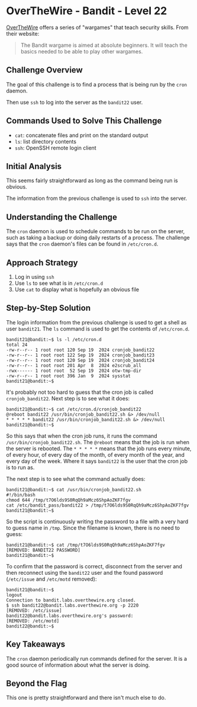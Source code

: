 # OverTheWire - Bandit - Level 22

[OverTheWire](https://overthewire.org) offers a series of "wargames" that teach
security skills. From their website:

> The Bandit wargame is aimed at absolute beginners. It will teach the basics
> needed to be able to play other wargames.

## Challenge Overview

The goal of this challenge is to find a process that is being run by the
`cron` daemon.

Then use `ssh` to log into the server as the `bandit22` user.

## Commands Used to Solve This Challenge

- `cat`: concatenate files and print on the standard output
- `ls`: list directory contents
- `ssh`: OpenSSH remote login client

## Initial Analysis

This seems fairly straightforward as long as the command being run is obvious.

The information from the previous challenge is used to `ssh` into the server.

## Understanding the Challenge

The `cron` daemon is used to schedule commands to be run on the server, such as
taking a backup or doing daily restarts of a process. The challenge says that
the `cron` daemon's files can be found in `/etc/cron.d`.

## Approach Strategy

1. Log in using `ssh`
1. Use `ls` to see what is in `/etc/cron.d`
1. Use `cat` to display what is hopefully an obvious file

## Step-by-Step Solution

The login information from the previous challenge is used to get a shell as user
`bandit21`. The `ls` command is used to get the contents of `/etc/cron.d`.

```
bandit21@bandit:~$ ls -l /etc/cron.d
total 24
-rw-r--r-- 1 root root 120 Sep 19  2024 cronjob_bandit22
-rw-r--r-- 1 root root 122 Sep 19  2024 cronjob_bandit23
-rw-r--r-- 1 root root 120 Sep 19  2024 cronjob_bandit24
-rw-r--r-- 1 root root 201 Apr  8  2024 e2scrub_all
-rwx------ 1 root root  52 Sep 19  2024 otw-tmp-dir
-rw-r--r-- 1 root root 396 Jan  9  2024 sysstat
bandit21@bandit:~$
```

It's probably not too hard to guess that the cron job is called
`cronjob_bandit22`. Next step is to see what it does:

```
bandit21@bandit:~$ cat /etc/cron.d/cronjob_bandit22
@reboot bandit22 /usr/bin/cronjob_bandit22.sh &> /dev/null
* * * * * bandit22 /usr/bin/cronjob_bandit22.sh &> /dev/null
bandit21@bandit:~$
```

So this says that when the cron job runs, it runs the command
`/usr/bin/cronjob_bandit22.sh`. The `@reboot` means that the job is run when
the server is rebooted. The `* * * * *` means that the job runs every minute, of
every hour, of every day of the month, of every month of the year, and every
day of the week. Where it says `bandit22` is the user that the cron job is to
run as.

The next step is to see what the command actually does:

```
bandit21@bandit:~$ cat /usr/bin/cronjob_bandit22.sh
#!/bin/bash
chmod 644 /tmp/t7O6lds9S0RqQh9aMcz6ShpAoZKF7fgv
cat /etc/bandit_pass/bandit22 > /tmp/t7O6lds9S0RqQh9aMcz6ShpAoZKF7fgv
bandit21@bandit:~$
```

So the script is continuously writing the password to a file with a very hard to
guess name in `/tmp`. Since the filename is known, there is no need to guess:

```
bandit21@bandit:~$ cat /tmp/t7O6lds9S0RqQh9aMcz6ShpAoZKF7fgv
[REMOVED: BANDIT22 PASSWORD]
bandit21@bandit:~$
```

To confirm that the password is correct, disconnect from the server and then
reconnect using the `bandit22` user and the found password (`/etc/issue` and
`/etc/motd` removed):

```
bandit21@bandit:~$
logout
Connection to bandit.labs.overthewire.org closed.
$ ssh bandit22@bandit.labs.overthewire.org -p 2220
[REMOVED: /etc/issue]
bandit22@bandit.labs.overthewire.org's password:
[REMOVED: /etc/motd]
bandit22@bandit:~$
```

## Key Takeaways

The `cron` daemon periodically run commands defined for the server. It is a good
source of information about what the server is doing.

## Beyond the Flag

This one is pretty straightforward and there isn't much else to do.
